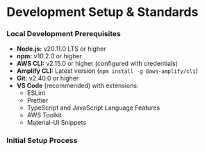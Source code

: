 # Development Setup & Standards

### Local Development Prerequisites

- **Node.js:** v20.11.0 LTS or higher
- **npm:** v10.2.0 or higher
- **AWS CLI:** v2.15.0 or higher (configured with credentials)
- **Amplify CLI:** Latest version (`npm install -g @aws-amplify/cli`)
- **Git:** v2.40.0 or higher
- **VS Code** (recommended) with extensions:
  - ESLint
  - Prettier
  - TypeScript and JavaScript Language Features
  - AWS Toolkit
  - Material-UI Snippets

### Initial Setup Process

```bash